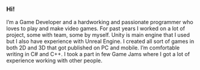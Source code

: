 ### Hi!

I’m a Game Developer and a hardworking and passionate programmer who loves to play and make video games.
For past years I worked on a lot of project, some with team, some by myself. Unity is main engine that I used but I also have experience with Unreal Engine. I created all sort of games in both 2D and 3D that got published on PC and mobile. I’m comfortable writing in C# and C++.
I took a part in few Game Jams where I got a lot of experience working with other people.
